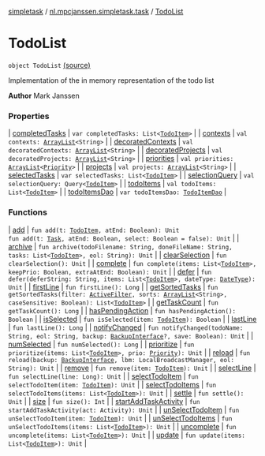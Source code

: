 [simpletask](../../index.md) / [nl.mpcjanssen.simpletask.task](../index.md) / [TodoList](.)

# TodoList

`object TodoList` [(source)](https://github.com/mpcjanssen/simpletask-android/blob/master/src/main/java/nl/mpcjanssen/simpletask/task/TodoList.kt#L54)

Implementation of the in memory representation of the todo list

**Author**
Mark Janssen

### Properties

| [completedTasks](completed-tasks.md) | `var completedTasks: List<`[`TodoItem`](../../nl.mpcjanssen.simpletask.dao.gentodo/-todo-item/index.md)`>` |
| [contexts](contexts.md) | `val contexts: `[`ArrayList`](http://docs.oracle.com/javase/6/docs/api/java/util/ArrayList.html)`<String>` |
| [decoratedContexts](decorated-contexts.md) | `val decoratedContexts: `[`ArrayList`](http://docs.oracle.com/javase/6/docs/api/java/util/ArrayList.html)`<String>` |
| [decoratedProjects](decorated-projects.md) | `val decoratedProjects: `[`ArrayList`](http://docs.oracle.com/javase/6/docs/api/java/util/ArrayList.html)`<String>` |
| [priorities](priorities.md) | `val priorities: `[`ArrayList`](http://docs.oracle.com/javase/6/docs/api/java/util/ArrayList.html)`<`[`Priority`](../-priority/index.md)`>` |
| [projects](projects.md) | `val projects: `[`ArrayList`](http://docs.oracle.com/javase/6/docs/api/java/util/ArrayList.html)`<String>` |
| [selectedTasks](selected-tasks.md) | `var selectedTasks: List<`[`TodoItem`](../../nl.mpcjanssen.simpletask.dao.gentodo/-todo-item/index.md)`>` |
| [selectionQuery](selection-query.md) | `val selectionQuery: Query<`[`TodoItem`](../../nl.mpcjanssen.simpletask.dao.gentodo/-todo-item/index.md)`>` |
| [todoItems](todo-items.md) | `val todoItems: List<`[`TodoItem`](../../nl.mpcjanssen.simpletask.dao.gentodo/-todo-item/index.md)`>` |
| [todoItemsDao](todo-items-dao.md) | `var todoItemsDao: `[`TodoItemDao`](../../nl.mpcjanssen.simpletask.dao.gentodo/-todo-item-dao/index.md) |

### Functions

| [add](add.md) | `fun add(t: `[`TodoItem`](../../nl.mpcjanssen.simpletask.dao.gentodo/-todo-item/index.md)`, atEnd: Boolean): Unit`<br>`fun add(t: `[`Task`](../-task/index.md)`, atEnd: Boolean, select: Boolean = false): Unit` |
| [archive](archive.md) | `fun archive(todoFilename: String, doneFileName: String, tasks: List<`[`TodoItem`](../../nl.mpcjanssen.simpletask.dao.gentodo/-todo-item/index.md)`>, eol: String): Unit` |
| [clearSelection](clear-selection.md) | `fun clearSelection(): Unit` |
| [complete](complete.md) | `fun complete(items: List<`[`TodoItem`](../../nl.mpcjanssen.simpletask.dao.gentodo/-todo-item/index.md)`>, keepPrio: Boolean, extraAtEnd: Boolean): Unit` |
| [defer](defer.md) | `fun defer(deferString: String, items: List<`[`TodoItem`](../../nl.mpcjanssen.simpletask.dao.gentodo/-todo-item/index.md)`>, dateType: `[`DateType`](../../nl.mpcjanssen.simpletask/-date-type/index.md)`): Unit` |
| [firstLine](first-line.md) | `fun firstLine(): Long` |
| [getSortedTasks](get-sorted-tasks.md) | `fun getSortedTasks(filter: `[`ActiveFilter`](../../nl.mpcjanssen.simpletask/-active-filter/index.md)`, sorts: `[`ArrayList`](http://docs.oracle.com/javase/6/docs/api/java/util/ArrayList.html)`<String>, caseSensitive: Boolean): List<`[`TodoItem`](../../nl.mpcjanssen.simpletask.dao.gentodo/-todo-item/index.md)`>` |
| [getTaskCount](get-task-count.md) | `fun getTaskCount(): Long` |
| [hasPendingAction](has-pending-action.md) | `fun hasPendingAction(): Boolean` |
| [isSelected](is-selected.md) | `fun isSelected(item: `[`TodoItem`](../../nl.mpcjanssen.simpletask.dao.gentodo/-todo-item/index.md)`): Boolean` |
| [lastLine](last-line.md) | `fun lastLine(): Long` |
| [notifyChanged](notify-changed.md) | `fun notifyChanged(todoName: String, eol: String, backup: `[`BackupInterface`](../../nl.mpcjanssen.simpletask.remote/-backup-interface/index.md)`?, save: Boolean): Unit` |
| [numSelected](num-selected.md) | `fun numSelected(): Long` |
| [prioritize](prioritize.md) | `fun prioritize(items: List<`[`TodoItem`](../../nl.mpcjanssen.simpletask.dao.gentodo/-todo-item/index.md)`>, prio: `[`Priority`](../-priority/index.md)`): Unit` |
| [reload](reload.md) | `fun reload(backup: `[`BackupInterface`](../../nl.mpcjanssen.simpletask.remote/-backup-interface/index.md)`, lbm: LocalBroadcastManager, eol: String): Unit` |
| [remove](remove.md) | `fun remove(item: `[`TodoItem`](../../nl.mpcjanssen.simpletask.dao.gentodo/-todo-item/index.md)`): Unit` |
| [selectLine](select-line.md) | `fun selectLine(line: Long): Unit` |
| [selectTodoItem](select-todo-item.md) | `fun selectTodoItem(item: `[`TodoItem`](../../nl.mpcjanssen.simpletask.dao.gentodo/-todo-item/index.md)`): Unit` |
| [selectTodoItems](select-todo-items.md) | `fun selectTodoItems(items: List<`[`TodoItem`](../../nl.mpcjanssen.simpletask.dao.gentodo/-todo-item/index.md)`>): Unit` |
| [settle](settle.md) | `fun settle(): Unit` |
| [size](size.md) | `fun size(): Int` |
| [startAddTaskActivity](start-add-task-activity.md) | `fun startAddTaskActivity(act: Activity): Unit` |
| [unSelectTodoItem](un-select-todo-item.md) | `fun unSelectTodoItem(item: `[`TodoItem`](../../nl.mpcjanssen.simpletask.dao.gentodo/-todo-item/index.md)`): Unit` |
| [unSelectTodoItems](un-select-todo-items.md) | `fun unSelectTodoItems(items: List<`[`TodoItem`](../../nl.mpcjanssen.simpletask.dao.gentodo/-todo-item/index.md)`>): Unit` |
| [uncomplete](uncomplete.md) | `fun uncomplete(items: List<`[`TodoItem`](../../nl.mpcjanssen.simpletask.dao.gentodo/-todo-item/index.md)`>): Unit` |
| [update](update.md) | `fun update(items: List<`[`TodoItem`](../../nl.mpcjanssen.simpletask.dao.gentodo/-todo-item/index.md)`>): Unit` |


